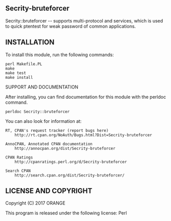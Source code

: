## Secrity-bruteforcer

   Secrity::bruteforcer -- supports multi-protocol and services, which is used to 
quick ptentest for weak password of common applications.



## INSTALLATION

To install this module, run the following commands:

	perl Makefile.PL
	make
	make test
	make install

SUPPORT AND DOCUMENTATION

After installing, you can find documentation for this module with the
perldoc command.

    perldoc Secrity::bruteforcer

You can also look for information at:

    RT, CPAN's request tracker (report bugs here)
        http://rt.cpan.org/NoAuth/Bugs.html?Dist=Secrity-bruteforcer

    AnnoCPAN, Annotated CPAN documentation
        http://annocpan.org/dist/Secrity-bruteforcer

    CPAN Ratings
        http://cpanratings.perl.org/d/Secrity-bruteforcer

    Search CPAN
        http://search.cpan.org/dist/Secrity-bruteforcer/


## LICENSE AND COPYRIGHT

Copyright (C) 2017 ORANGE

This program is released under the following license: Perl

